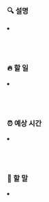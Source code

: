 ### 🔍 설명
<li>
</li>

<br><br>

### 🔥 할 일
<li>
</li>

<br><br>

### ⏰ 예상 시간
<li>
</li>

<br><br>

### 🐴 할 말
<li>
</li>

<br><br>
